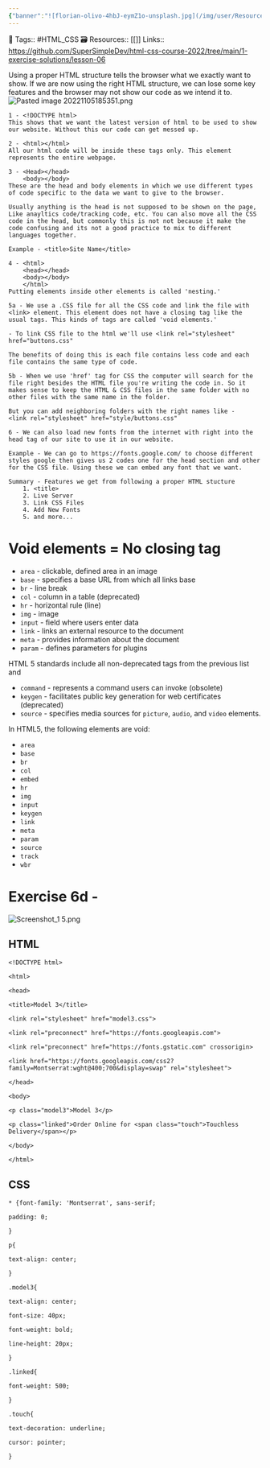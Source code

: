 ```yaml
---
{"banner":"![florian-olivo-4hbJ-eymZ1o-unsplash.jpg](/img/user/Resources/%F0%9F%93%81%20Files/%F0%9F%93%B8Images/florian-olivo-4hbJ-eymZ1o-unsplash.jpg)","dg-publish":true,"permalink":"/html-and-css/chapter-06-the-html-structure/","dgPassFrontmatter":true,"noteIcon":"3","created":"2023-11-14T21:08:36.604+05:30","updated":"2023-12-26T20:41:57.553+05:30"}
---
```


🧶 Tags:: #HTML_CSS 
🗃 Resources:: [[]]
Links:: https://github.com/SuperSimpleDev/html-css-course-2022/tree/main/1-exercise-solutions/lesson-06

Using a proper HTML structure tells the browser what we exactly want to show. If we are now using the right HTML structure, we can lose some key features and the browser may not show our code as we intend it to.
![Pasted image 20221105185351.png](/img/user/Resources/%F0%9F%93%81%20Files/%F0%9F%93%B8Images/Pasted%20image%2020221105185351.png)
```
1 - <!DOCTYPE html>
This shows that we want the latest version of html to be used to show our website. Without this our code can get messed up.

2 - <html></html>
All our html code will be inside these tags only. This element represents the entire webpage.

3 - <Head></head>
	<body></body>
These are the head and body elements in which we use different types of code specific to the data we want to give to the browser.

Usually anything is the head is not supposed to be shown on the page, Like anayltics code/tracking code, etc. You can also move all the CSS code in the head, but commonly this is not not because it make the code confusing and its not a good practice to mix to different languages together.

Example - <title>Site Name</title>

4 - <html>
	<head></head>
	<body></body>
	</html>
Putting elements inside other elements is called 'nesting.'

5a - We use a .CSS file for all the CSS code and link the file with <link> element. This element does not have a closing tag like the usual tags. This kinds of tags are called 'void elements.'

- To link CSS file to the html we'll use <link rel="stylesheet" href="buttons.css"

The benefits of doing this is each file contains less code and each file contains the same type of code.

5b - When we use 'href' tag for CSS the computer will search for the file right besides the HTML file you're writing the code in. So it makes sense to keep the HTML & CSS files in the same folder with no other files with the same name in the folder.

But you can add neighboring folders with the right names like -
<link rel="stylesheet" href="style/buttons.css"

6 - We can also load new fonts from the internet with right into the head tag of our site to use it in our website.

Example - We can go to https://fonts.google.com/ to choose different styles google then gives us 2 codes one for the head section and other for the CSS file. Using these we can embed any font that we want.

Summary - Features we get from following a proper HTML stucture
	1. <title>
	2. Live Server
	3. Link CSS Files
	4. Add New Fonts
	5. and more...
```

# Void elements = No closing tag

-   `area` - clickable, defined area in an image
-   `base` - specifies a base URL from which all links base
-   `br` - line break
-   `col` - column in a table (deprecated)
-   `hr` - horizontal rule (line)
-   `img` - image
-   `input` - field where users enter data
-   `link` - links an external resource to the document
-   `meta` - provides information about the document
-   `param` - defines parameters for plugins

HTML 5 standards include all non-deprecated tags from the previous list and

-   `command` - represents a command users can invoke (obsolete)
-   `keygen` - facilitates public key generation for web certificates (deprecated)
-   `source` - specifies media sources for `picture`, `audio`, and `video` elements.


In HTML5, the following elements are void:

-   `area`
-   `base`
-   `br`
-   `col`
-   `embed`
-   `hr`
-   `img`
-   `input`
-   `keygen`
-   `link`
-   `meta`
-   `param`
-   `source`
-   `track`
-   `wbr`

# Exercise 6d -
![Screenshot_1 5.png](/img/user/Resources/%F0%9F%93%81%20Files/%F0%9F%93%B8Images/Screenshot_1%205.png)

## HTML
```
<!DOCTYPE html>

<html>

<head>

<title>Model 3</title>

<link rel="stylesheet" href="model3.css">

<link rel="preconnect" href="https://fonts.googleapis.com">

<link rel="preconnect" href="https://fonts.gstatic.com" crossorigin>

<link href="https://fonts.googleapis.com/css2?family=Montserrat:wght@400;700&display=swap" rel="stylesheet">

</head>

<body>

<p class="model3">Model 3</p>

<p class="linked">Order Online for <span class="touch">Touchless Delivery</span></p>

</body>

</html>
```

## CSS
```
* {font-family: 'Montserrat', sans-serif;

padding: 0;

}

p{

text-align: center;

}

.model3{

text-align: center;

font-size: 40px;

font-weight: bold;

line-height: 20px;

}

.linked{

font-weight: 500;

}

.touch{

text-decoration: underline;

cursor: pointer;

}
```